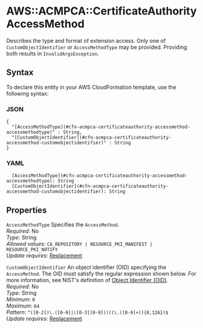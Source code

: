 # AWS::ACMPCA::CertificateAuthority AccessMethod<a name="aws-properties-acmpca-certificateauthority-accessmethod"></a>

Describes the type and format of extension access\. Only one of `CustomObjectIdentifier` or `AccessMethodType` may be provided\. Providing both results in `InvalidArgsException`\.

## Syntax<a name="aws-properties-acmpca-certificateauthority-accessmethod-syntax"></a>

To declare this entity in your AWS CloudFormation template, use the following syntax:

### JSON<a name="aws-properties-acmpca-certificateauthority-accessmethod-syntax.json"></a>

```
{
  "[AccessMethodType](#cfn-acmpca-certificateauthority-accessmethod-accessmethodtype)" : String,
  "[CustomObjectIdentifier](#cfn-acmpca-certificateauthority-accessmethod-customobjectidentifier)" : String
}
```

### YAML<a name="aws-properties-acmpca-certificateauthority-accessmethod-syntax.yaml"></a>

```
  [AccessMethodType](#cfn-acmpca-certificateauthority-accessmethod-accessmethodtype): String
  [CustomObjectIdentifier](#cfn-acmpca-certificateauthority-accessmethod-customobjectidentifier): String
```

## Properties<a name="aws-properties-acmpca-certificateauthority-accessmethod-properties"></a>

`AccessMethodType` <a name="cfn-acmpca-certificateauthority-accessmethod-accessmethodtype"></a>
Specifies the `AccessMethod`\.  
_Required_: No  
_Type_: String  
_Allowed values_: `CA_REPOSITORY | RESOURCE_PKI_MANIFEST | RESOURCE_PKI_NOTIFY`  
_Update requires_: [Replacement](https://docs.aws.amazon.com/AWSCloudFormation/latest/UserGuide/using-cfn-updating-stacks-update-behaviors.html#update-replacement)

`CustomObjectIdentifier` <a name="cfn-acmpca-certificateauthority-accessmethod-customobjectidentifier"></a>
An object identifier \(OID\) specifying the `AccessMethod`\. The OID must satisfy the regular expression shown below\. For more information, see NIST's definition of [Object Identifier \(OID\)](https://csrc.nist.gov/glossary/term/Object_Identifier)\.  
_Required_: No  
_Type_: String  
_Minimum_: `0`  
_Maximum_: `64`  
_Pattern_: `^([0-2])\.([0-9]|([0-3][0-9]))((\.([0-9]+)){0,126})$`  
_Update requires_: [Replacement](https://docs.aws.amazon.com/AWSCloudFormation/latest/UserGuide/using-cfn-updating-stacks-update-behaviors.html#update-replacement)
